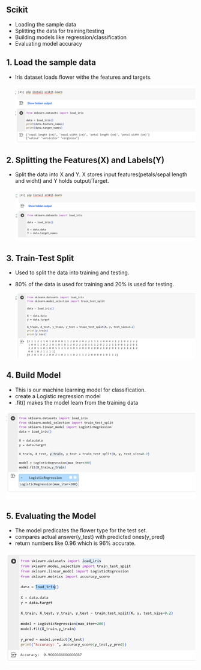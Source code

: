 ## Scikit

- Loading the sample data
- Splitting the data for training/testing
- Building models like regression/classification
- Evaluating model accuracy

## 1. Load the sample data

- Iris dataset loads flower withe the features and targets.
        
    ![alt text](Images/loadSampleData.png)

## 2. Splitting the Features(X) and Labels(Y)

- Split the data into X and Y. X stores input features(petals/sepal length and widht) and Y holds output/Target.

    ![alt text](Images/splitting.png)

## 3. Train-Test Split

- Used to split the data into training and testing.
- 80% of the data is used for training and 20% is used for testing.
    
    ![alt text](Images/trainTest.png)

## 4. Build Model 

- This is our machine learning model for classification.
- create a Logistic regression model
- .fit() makes the model learn from the training data

![alt text](Images/model.png)

## 5. Evaluating the Model

- The model predicates the flower type for the test set.
- compares actual answer(y_test) with predicted ones(y_pred)
- return numbers like 0.96 which is 96% accurate.

![alt text](Images/evaluate.png)
